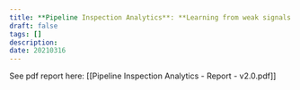 ```yaml
---
title: **Pipeline Inspection Analytics**: **Learning from weak signals to predict the degradation risk level**
draft: false
tags: []
description: 
date: 20210316
---
```

 
See pdf report here: [[Pipeline Inspection Analytics - Report - v2.0.pdf]]